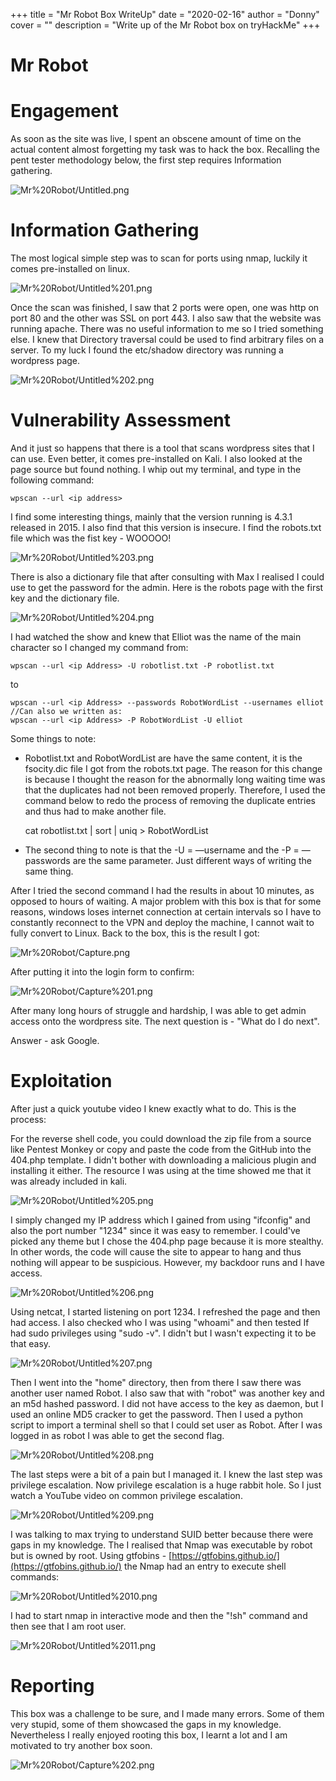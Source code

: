 +++
title = "Mr Robot Box WriteUp"
date = "2020-02-16"
author = "Donny"
cover = ""
description = "Write up of the Mr Robot box on tryHackMe"
+++

# Mr Robot

# Engagement

As soon as the site was live, I spent an obscene amount of time on the actual content almost forgetting my task was to hack the box. Recalling the pent tester methodology below, the first step requires Information gathering. 

![Mr%20Robot/Untitled.png](Mr%20Robot/Untitled.png)

# Information Gathering

The most logical simple step was to scan for ports using nmap, luckily it comes pre-installed on linux.

![Mr%20Robot/Untitled%201.png](Mr%20Robot/Untitled%201.png)

Once the scan was finished, I saw that 2 ports were open, one was http on port 80 and the other was SSL on port 443. I also saw that the website was running apache. There was no useful information to me so I tried something else. I knew that Directory traversal could be used to find arbitrary files on a server. To my luck I found the etc/shadow directory was running a wordpress page. 

![Mr%20Robot/Untitled%202.png](Mr%20Robot/Untitled%202.png)

# Vulnerability Assessment

And it just so happens that there is a tool that scans wordpress sites that I can use. Even better, it comes pre-installed on Kali. I also looked at the page source but found nothing. I whip out my terminal, and type in the following command:

    wpscan --url <ip address>

I find some interesting things, mainly that the version running is 4.3.1 released in 2015. I also find that this version is insecure. I find the robots.txt file which was the fist key - WOOOOO! 

![Mr%20Robot/Untitled%203.png](Mr%20Robot/Untitled%203.png)

There is also a dictionary file that after consulting with Max I realised I could use to get the password for the admin. Here is the robots page with the first key and the dictionary file.

![Mr%20Robot/Untitled%204.png](Mr%20Robot/Untitled%204.png)

I had watched the show and knew that Elliot was the name of the main character so I changed my command from:

    wpscan --url <ip Address> -U robotlist.txt -P robotlist.txt  

to 

    wpscan --url <ip Address> --passwords RobotWordList --usernames elliot
    //Can also we written as:
    wpscan --url <ip Address> -P RobotWordList -U elliot

Some things to note:

- Robotlist.txt  and RobotWordList are have the same content, it is the fsocity.dic file I got from the robots.txt page. The reason for this change is because I thought the reason for the abnormally long waiting time was that the duplicates had not been removed properly. Therefore, I used the command below to redo the process of removing the duplicate entries and thus had to make another file.

    cat robotlist.txt | sort | uniq > RobotWordList

- The second thing to note is that the -U = —username and the -P = —passwords are the same parameter.  Just different ways of writing the same thing.

After I tried the second command I had the results in about 10 minutes, as opposed to hours of waiting. A major problem with this box is that for some reasons, windows loses internet connection at certain intervals so I have to constantly reconnect to the VPN and deploy the machine, I cannot wait to fully convert to Linux. Back to the box, this is the result I got: 

![Mr%20Robot/Capture.png](Mr%20Robot/Capture.png)

After putting it into the login form to confirm: 

![Mr%20Robot/Capture%201.png](Mr%20Robot/Capture%201.png)

After many long hours of struggle and hardship, I was able to get admin access onto the wordpress site. The next question is - "What do I do next".

Answer - ask Google.

# Exploitation

After just a quick youtube video I knew exactly what to do. This is the process:

For the reverse shell code, you could download the zip file from a source like Pentest Monkey or copy and paste the code from the GitHub into the 404.php template. I didn't bother with downloading a malicious plugin and installing it either. The resource I was using at the time showed me that it was already included in kali.

![Mr%20Robot/Untitled%205.png](Mr%20Robot/Untitled%205.png)

I simply changed my IP address which I gained from using "ifconfig" and also the port number "1234" since it was easy to remember. I could've picked any theme but I chose the 404.php page because it is more stealthy. In other words, the code will cause the site to appear to hang and thus nothing will appear to be suspicious. However, my backdoor runs and I have access. 

![Mr%20Robot/Untitled%206.png](Mr%20Robot/Untitled%206.png)

Using netcat, I started listening on port 1234. I refreshed the page and then had access. I also checked who I was using "whoami" and then tested If had sudo privileges using "sudo -v". I didn't but I wasn't expecting it to be that easy. 

![Mr%20Robot/Untitled%207.png](Mr%20Robot/Untitled%207.png)

Then I went into the "home" directory, then from there I saw there was another user named Robot. I  also saw that with "robot" was another key and an m5d hashed password. I did not have access to the key as daemon, but I used an online MD5 cracker to get the password. Then I used a python script to import a terminal shell so that I could set user as Robot. After I was logged in as robot I was able to get the second flag.

![Mr%20Robot/Untitled%208.png](Mr%20Robot/Untitled%208.png)

The last steps were a bit of a pain but I managed it. I knew the last step was privilege escalation. Now privilege escalation is a huge rabbit hole. So I just watch a YouTube video on common privilege escalation.

![Mr%20Robot/Untitled%209.png](Mr%20Robot/Untitled%209.png)

I was talking to max trying to understand SUID better because there were gaps in my knowledge. The I realised that Nmap was executable by robot but is owned by root. Using gtfobins - [https://gtfobins.github.io/](https://gtfobins.github.io/) the Nmap had an entry to execute shell commands:

![Mr%20Robot/Untitled%2010.png](Mr%20Robot/Untitled%2010.png)

I had to start nmap in interactive mode and then the "!sh" command and then see that I am root user.

![Mr%20Robot/Untitled%2011.png](Mr%20Robot/Untitled%2011.png)

# Reporting

This box was a challenge to be sure, and I made many errors. Some of them very stupid, some of them showcased the gaps in my knowledge. Nevertheless I really enjoyed rooting this box, I learnt a lot and I am motivated to try another box soon. 

![Mr%20Robot/Capture%202.png](Mr%20Robot/Capture%202.png)